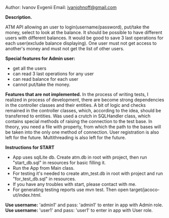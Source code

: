 Author: Ivanov Evgenii
Email: ivanjohnoff@gmail.com

**Description.**

ATM API allowing an user to login(username/password), put/take the money, select to look at the balance.
It should be possible to have different users with different balances.
It would be good to save 3 last operations for each user(exclude balance displaying).
One user must not get access to another's money and must not get the list of other users.

**Special features for Admin user:**
- get all the users
- can read 3 last operations for any user
- can read balance for each user
- cannot put/take the money.

**Features that are not implemented.**
In the process of writing tests, I realized in process of development, there are become strong dependencies in the controller classes and their entities. 
A bit of logic and checks remained in the controller classes, which, according to the idea, should be transferred to entities. 
Was used a crutch in SQLHandler class, which contains special methods of raising the connection to the test base. 
In theory, you need a file with property, from which the path to the bases will be taken into the only one method of connection.
User registration is also left for the future.
Multithreading is also left for the future.

**Instructions for START**

 - App uses sqlLite db. Create atm.db in root with project, then run "start_db.sql" in resources for basic filling it.
 - Run the App from Main class.
 - For testing it's needed to create atm_test.db in root with project and run "for_test_db.sql" in resources.
 - If you have any troubles with start, please contact with me.
 - For generating testing reports use mvn test. Then open target/jacoco-ut/index.html.

**Use username:** 'admin1' and pass: 'admin1' to enter in app with Admin role.
**Use username:** 'user1' and pass: 'user1' to enter in app with User role.
